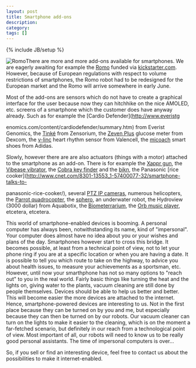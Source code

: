 ```yaml
---
layout: post
title: Smartphone add-ons
description: 
category: 
tags: []
---
```

{% include JB/setup %}

![Romo](http://s3.amazonaws.com/ksr/projects/51323/photo-full.jpg?1317960512)There are more and more add-ons available for smartphones.
We are eagerly awaiting for example the
[Romo](http://www.kickstarter.com/projects/peterseid/romo-the-smartphone-robot) funded via [kickstarter.com](http://www.kickstarter.com). However,
because of European regulations with respect to volume restrictions of
smartphones, the Romo robot had to be redesigned for the European market and
the Romo will arrive somewhere in early June.

Most of the add-ons are sensors which do not have to create a graphical
interface for the user because now they can hitchhike on the nice AMOLED, etc.
screens of a smartphone which the customer does have anyway already. Such as
for example the [Cardio Defender](http://www.everistg

enomics.com/content/cardiodefender/summary.htm) from Everist Genomics, the
[Tinké](http://www.zensorium.com/gallery/gallery.html) from Zensorium, the
[Zeven Plus](http://www.dexcom.com/seven-plus) glucose meter from Dexcom, the
[v-linc](http://www.valencell.com/) heart rhythm sensor from Valencell, the
[micoach](http://www.adidas.com/nl/micoach/) smart shoes from Adidas.

Slowly, however there are are also actuators (things with a motor) attached to
the smartphone as an add-on. There is for example the [Xappr gun](http://www.xapprgun.com/), the [Vibease
vibrator](http://www.techinasia.com/vibease-pre-order/), the [Cobra key finder](https://www.cobra.com/detail/cobra-phonetag.cfm) and the
[bikn](http://www.bikn.com/index.php), the Panasonic [rice cooker](http://www.cnet.com/8301-13553_1-57400077-32/smartphone-talks-to-

panasonic-rice-cooker/), several [PTZ IP cameras](http://www.lightinthebox.com/unique-design-h-264-wireless-ptz-ip-camera-smartphone-control-msn-server_p238092.html), numerous helicopters, the [Parrot
quadrocopter](http://ardrone.parrot.com/parrot-ar-drone/), the
[sphero](http://www.gosphero.com/), an underwater robot, the Hydroview (3000
dollar) from Aquabotix, the [Biometerrarium](http://samuelwilkinson.com/biome/), the [Orb music player](http://www.orb.com/en/store.html), etcetera, etcetera.

This world of smartphone-enabled devices is booming. A personal computer has
always been, notwithstanding its name, kind of "impersonal". Your computer
does almost have no idea about you or your wishes and plans of the day.
Smartphones however start to cross this bridge. It becomes possible, at least
from a technical point of view, not to let your phone ring if you are at a
specific location or when you are having a date. It is possible to tell you
which route to take on the highway, to advice you about health issues, to
measure your achievements as a sportsman, etc. However, until now your
smarthphone has not so many options to "reach out" to you in the real world.
Fairly basic things like turning the heat and the lights on, giving water to
the plants, vacuum cleaning are still done by people themselves. Devices
should be able to help us better and better. This will become easier the more
devices are attached to the internet. Hence, smartphone-powered devices are
interesting to us. Not in the first place because they can be turned on by you
and me, but especially because they can then be turned on by our robots. Our
vacuum cleaner can turn on the lights to make it easier to the cleaning, which
is on the moment a far-fetched scenario, but definitely in our reach from a
technological point of view. Most important of all, our robots will need to
know us to be really good personal assistants. The time of impersonal
computers is over...

So, if you sell or find an interesting device, feel free to contact us about
the possibilities to make it internet-enabled.



